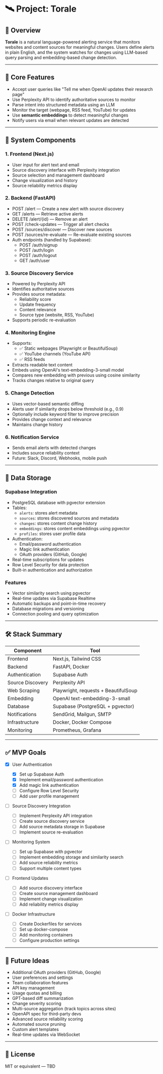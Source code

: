 # 🛰️ Project: Torale

## 🌟 Overview

**Torale** is a natural language-powered alerting service that monitors websites and content sources for meaningful changes. Users define alerts in plain English, and the system watches for changes using LLM-based query parsing and embedding-based change detection.

---

## 🎯 Core Features

- Accept user queries like "Tell me when OpenAI updates their research page"
- Use Perplexity API to identify authoritative sources to monitor
- Parse intent into structured metadata using an LLM
- Monitor the target (webpage, RSS feed, YouTube) for updates
- Use **semantic embeddings** to detect meaningful changes
- Notify users via email when relevant updates are detected

---

## 🧩 System Components

### 1. Frontend (Next.js)

- User input for alert text and email
- Source discovery interface with Perplexity integration
- Source selection and management dashboard
- Change visualization and history
- Source reliability metrics display

### 2. Backend (FastAPI)

- POST /alert — Create a new alert with source discovery
- GET /alerts — Retrieve active alerts
- DELETE /alert/{id} — Remove an alert
- POST /check-updates — Trigger all alert checks
- POST /sources/discover — Discover new sources
- POST /sources/re-evaluate — Re-evaluate existing sources
- Auth endpoints (handled by Supabase):
  - POST /auth/signup
  - POST /auth/login
  - POST /auth/logout
  - GET /auth/user

### 3. Source Discovery Service

- Powered by Perplexity API
- Identifies authoritative sources
- Provides source metadata:
  - Reliability score
  - Update frequency
  - Content relevance
  - Source type (website, RSS, YouTube)
- Supports periodic re-evaluation

### 4. Monitoring Engine

- Supports:
  - ✅ Static webpages (Playwright or BeautifulSoup)
  - ✅ YouTube channels (YouTube API)
  - ✅ RSS feeds
- Extracts readable text content
- Embeds using OpenAI's text-embedding-3-small model
- Compares new embedding with previous using cosine similarity
- Tracks changes relative to original query

### 5. Change Detection

- Uses vector-based semantic diffing
- Alerts user if similarity drops below threshold (e.g., 0.9)
- Optionally include keyword filter to improve precision
- Provides change context and relevance
- Maintains change history

### 6. Notification Service

- Sends email alerts with detected changes
- Includes source reliability context
- Future: Slack, Discord, Webhooks, mobile push

---

## 💾 Data Storage

### Supabase Integration

- PostgreSQL database with pgvector extension
- Tables:
  - `alerts`: stores alert metadata
  - `sources`: stores discovered sources and metadata
  - `changes`: stores content change history
  - `embeddings`: stores content embeddings using pgvector
  - `profiles`: stores user profile data
- Authentication:
  - Email/password authentication
  - Magic link authentication
  - OAuth providers (GitHub, Google)
- Real-time subscriptions for updates
- Row Level Security for data protection
- Built-in authentication and authorization

### Features

- Vector similarity search using pgvector
- Real-time updates via Supabase Realtime
- Automatic backups and point-in-time recovery
- Database migrations and versioning
- Connection pooling and query optimization

---

## 🛠️ Stack Summary

| Component        | Tool                                 |
| ---------------- | ------------------------------------ |
| Frontend         | Next.js, Tailwind CSS                |
| Backend          | FastAPI, Docker                      |
| Authentication   | Supabase Auth                        |
| Source Discovery | Perplexity API                       |
| Web Scraping     | Playwright, requests + BeautifulSoup |
| Embedding        | OpenAI text-embedding-3-small        |
| Database         | Supabase (PostgreSQL + pgvector)     |
| Notifications    | SendGrid, Mailgun, SMTP              |
| Infrastructure   | Docker, Docker Compose               |
| Monitoring       | Prometheus, Grafana                  |

---

## ✅ MVP Goals

- [x] User Authentication

  - [x] Set up Supabase Auth
  - [x] Implement email/password authentication
  - [x] Add magic link authentication
  - [ ] Configure Row Level Security
  - [ ] Add user profile management

- [ ] Source Discovery Integration

  - [ ] Implement Perplexity API integration
  - [ ] Create source discovery service
  - [ ] Add source metadata storage in Supabase
  - [ ] Implement source re-evaluation

- [ ] Monitoring System

  - [ ] Set up Supabase with pgvector
  - [ ] Implement embedding storage and similarity search
  - [ ] Add source reliability metrics
  - [ ] Support multiple content types

- [ ] Frontend Updates

  - [ ] Add source discovery interface
  - [ ] Create source management dashboard
  - [ ] Implement change visualization
  - [ ] Add reliability metrics display

- [ ] Docker Infrastructure
  - [ ] Create Dockerfiles for services
  - [ ] Set up docker-compose
  - [ ] Add monitoring containers
  - [ ] Configure production settings

---

## 🧪 Future Ideas

- Additional OAuth providers (GitHub, Google)
- User preferences and settings
- Team collaboration features
- API key management
- Usage quotas and billing
- GPT-based diff summarization
- Change severity scoring
- Multi-source aggregation (track topics across sites)
- OpenAPI spec for third-party devs
- Advanced source reliability scoring
- Automated source pruning
- Custom alert templates
- Real-time updates via WebSocket

---

## 📜 License

MIT or equivalent — TBD